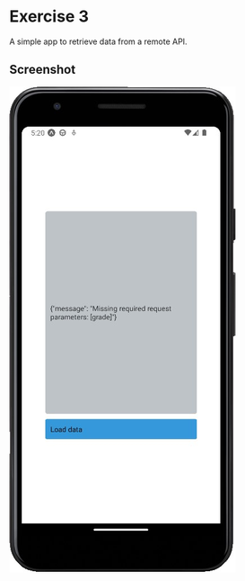 # Exercise 3

A simple app to retrieve data from a remote API.

## Screenshot

![demo](./images/demo.jpg)
